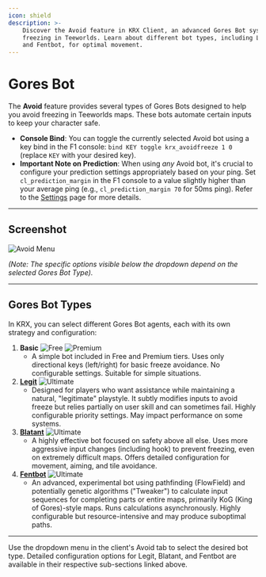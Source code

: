 ```yaml
---
icon: shield
description: >-
    Discover the Avoid feature in KRX Client, an advanced Gores Bot system that prevents
    freezing in Teeworlds. Learn about different bot types, including Legit, Blatant,
    and Fentbot, for optimal movement.
---
```


# Gores Bot

The **Avoid** feature provides several types of Gores Bots designed to help you avoid freezing in Teeworlds maps. These bots automate certain inputs to keep your character safe.

- **Console Bind**: You can toggle the currently selected Avoid bot using a key bind in the F1 console: `bind KEY toggle krx_avoidfreeze 1 0` (replace `KEY` with your desired key).
- **Important Note on Prediction**: When using *any* Avoid bot, it's crucial to configure your prediction settings appropriately based on your ping. Set `cl_prediction_margin` in the F1 console to a value slightly higher than your average ping (e.g., `cl_prediction_margin 70` for 50ms ping). Refer to the [Settings](settings.md) page for more details.

---

## **Screenshot**
![Avoid Menu](https://raw.githubusercontent.com/Krixx1337/krxclient-docs/refs/heads/main/images/avoid-menu.png)

*(Note: The specific options visible below the dropdown depend on the selected Gores Bot Type).*

---

## **Gores Bot Types**
In KRX, you can select different Gores Bot agents, each with its own strategy and configuration:

1.  **Basic** ![Free](https://img.shields.io/badge/Free-%234CAF50?style=flat-square) ![Premium](https://img.shields.io/badge/Premium-%23ffba00?style=flat-square)
    -   A simple bot included in Free and Premium tiers. Uses only directional keys (left/right) for basic freeze avoidance. No configurable settings. Suitable for simple situations.
2.  **[Legit](goresbot/legit.md)** ![Ultimate](https://img.shields.io/badge/Ultimate-%23f76d6d?style=flat-square)
    -   Designed for players who want assistance while maintaining a natural, "legitimate" playstyle. It subtly modifies inputs to avoid freeze but relies partially on user skill and can sometimes fail. Highly configurable priority settings. May impact performance on some systems.
3.  **[Blatant](goresbot/blatant.md)** ![Ultimate](https://img.shields.io/badge/Ultimate-%23f76d6d?style=flat-square)
    -   A highly effective bot focused on safety above all else. Uses more aggressive input changes (including hook) to prevent freezing, even on extremely difficult maps. Offers detailed configuration for movement, aiming, and tile avoidance.
4.  **[Fentbot](goresbot/fentbot.md)** ![Ultimate](https://img.shields.io/badge/Ultimate-%23f76d6d?style=flat-square)
    -   An advanced, experimental bot using pathfinding (FlowField) and potentially genetic algorithms ("Tweaker") to calculate input sequences for completing parts or entire maps, primarily KoG (King of Gores)-style maps. Runs calculations asynchronously. Highly configurable but resource-intensive and may produce suboptimal paths.

---

Use the dropdown menu in the client's Avoid tab to select the desired bot type. Detailed configuration options for Legit, Blatant, and Fentbot are available in their respective sub-sections linked above.
